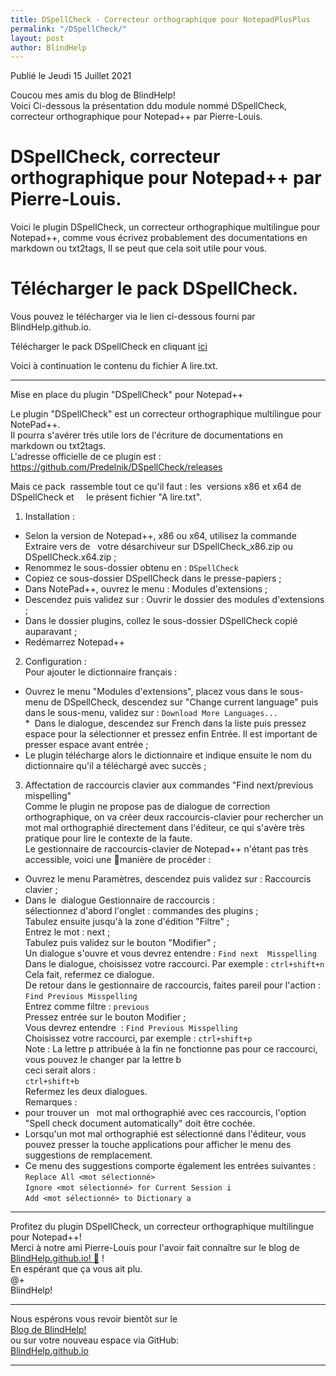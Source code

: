 ```yaml
---
title: DSpellCheck - Correcteur orthographique pour NotepadPlusPlus
permalink: "/DSpellCheck/"
layout: post
author: BlindHelp
---
```


<footer>Publié le Jeudi 15 Juillet 2021</footer>

Coucou mes amis du blog de BlindHelp!    
Voici Ci-dessous la présentation   ddu module nommé DSpellCheck, correcteur orthographique pour Notepad++ par Pierre-Louis.    

# DSpellCheck, correcteur orthographique pour Notepad++ par Pierre-Louis.

Voici le plugin DSpellCheck, un correcteur orthographique multilingue pour Notepad++, comme  vous   écrivez probablement des documentations  en markdown ou txt2tags, Il se peut que cela soit utile pour vous.

# Télécharger le pack DSpellCheck.

Vous pouvez le télécharger via le lien ci-dessous fourni par BlindHelp.github.io.

Télécharger le pack DSpellCheck en cliquant [ici](https://blindhelp.github.io/NotepadPP-dSpellCheck.zip)

Voici à continuation  le contenu du fichier A lire.txt.

---

Mise en place du plugin "DSpellCheck" pour Notepad++

Le plugin "DSpellCheck" est un correcteur orthographique multilingue pour NotePad++.    
Il pourra s'avérer très utile lors de l'écriture de documentations en markdown ou txt2tags.    
L'adresse officielle de ce plugin est :    
<https://github.com/Predelnik/DSpellCheck/releases>    

Mais ce pack  rassemble tout ce qu'il faut : les  versions x86 et x64 de DSpellCheck et     le présent fichier "A lire.txt".

1. Installation :    
* Selon la version de Notepad++, x86 ou x64, utilisez la commande Extraire vers <nom de fichier> de   votre désarchiveur sur DSpellCheck_x86.zip ou DSpellCheck.x64.zip ;    
* Renommez le sous-dossier obtenu en : `DSpellCheck`    
* Copiez ce sous-dossier DSpellCheck dans le presse-papiers ;    
* Dans NotePad++, ouvrez le menu : Modules d'extensions ;    
* Descendez puis validez sur : Ouvrir le dossier des modules d'extensions ;    
* Dans le dossier plugins, collez le sous-dossier DSpellCheck copié auparavant ;    
* Redémarrez Notepad++
2. Configuration :    
Pour ajouter le dictionnaire français :    
* Ouvrez le menu "Modules d'extensions", placez vous dans le sous-menu de DSpellCheck, descendez sur "Change current language" puis dans le sous-menu, validez sur : `Download More Languages...`    
*  Dans le dialogue, descendez sur French dans la liste puis pressez espace pour la sélectionner et pressez enfin Entrée. Il est important de presser espace avant entrée ;    
* Le plugin télécharge alors le dictionnaire et indique ensuite le nom du dictionnaire qu'il a téléchargé avec succès ;    
3. Affectation de raccourcis clavier aux commandes "Find next/previous  mispelling"    
Comme le plugin ne propose pas de dialogue de correction orthographique, on va créer deux raccourcis-clavier pour rechercher un mot mal orthographié directement dans l'éditeur, ce qui s'avère très pratique pour lire le contexte de la faute.    
Le gestionnaire de raccourcis-clavier de Notepad++ n'étant pas très accessible, voici une manière de procéder :    
* Ouvrez le menu Paramètres, descendez puis validez sur : Raccourcis clavier ;    
* Dans le  dialogue Gestionnaire de raccourcis :    
sélectionnez d'abord l'onglet : commandes des plugins ;    
Tabulez ensuite jusqu'à la zone d'édition "Filtre" ;    
Entrez le mot : next ;    
Tabulez puis validez sur le bouton "Modifier" ;    
Un dialogue s'ouvre et vous devrez entendre : `Find next  Misspelling`    
Dans le dialogue, choisissez votre raccourci. Par exemple : `ctrl+shift+n`    
Cela fait, refermez ce dialogue.    
De retour dans le gestionnaire de raccourcis, faites pareil pour l'action : `Find Previous Misspelling`    
Entrez comme filtre : `previous`    
Pressez entrée sur le bouton Modifier ;    
Vous devrez entendre  : `Find Previous Misspelling`    
Choisissez votre raccourci, par exemple : `ctrl+shift+p`    
Note : La lettre p attribuée à la fin ne fonctionne pas pour ce raccourci, vous pouvez le changer par la lettre b    
ceci serait alors :    
`ctrl+shift+b`    
Refermez les deux dialogues.    
Remarques :    
* pour trouver un   mot mal orthographié avec ces raccourcis, l'option "Spell check document automatically" doit être cochée.    
* Lorsqu'un mot mal orthographié est sélectionné dans l'éditeur, vous pouvez presser la touche applications pour afficher le menu des suggestions de remplacement.    
* Ce menu des suggestions comporte également les entrées suivantes :    
`Replace All <mot sélectionné>`    
`Ignore <mot sélectionné> for Current Session i`    
`Add <mot sélectionné> to Dictionary a`    

---

Profitez du plugin DSpellCheck, un correcteur orthographique multilingue pour Notepad++!    
Merci à notre ami Pierre-Louis pour l'avoir fait  connaître sur le blog de [BlindHelp.github.io! 🙇](https://blindhelp.github.io)                    !    
En espérant que ça vous ait plu.    
@+    
BlindHelp!    

---

Nous espérons vous revoir bientôt sur le      	
[Blog de BlindHelp!](http://blindhelp.blogspot.fr/)                    
ou sur  votre nouveau espace via GitHub:                     
[BlindHelp.github.io](https://blindhelp.github.io)                    

---
